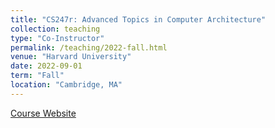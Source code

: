 ```yaml
---
title: "CS247r: Advanced Topics in Computer Architecture"
collection: teaching
type: "Co-Instructor"
permalink: /teaching/2022-fall.html
venue: "Harvard University"
date: 2022-09-01
term: "Fall"
location: "Cambridge, MA"
---
```


[Course Website](https://courses.engr.illinois.edu/cs433/fa2019/index.html)
